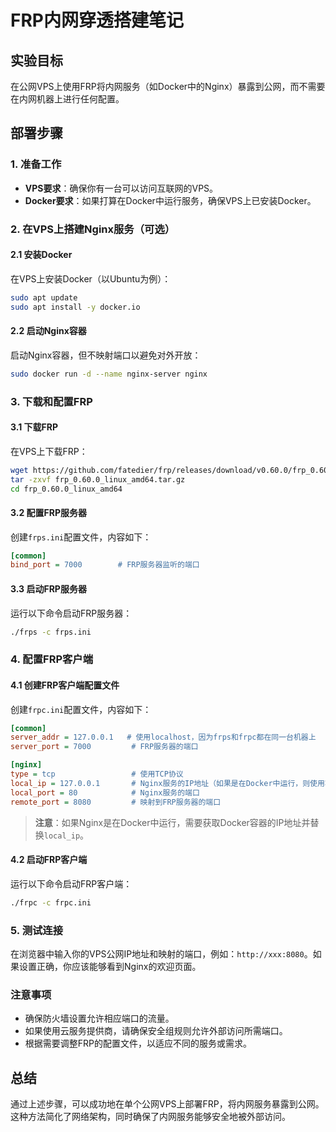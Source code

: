 # FRP内网穿透搭建笔记

## 实验目标

在公网VPS上使用FRP将内网服务（如Docker中的Nginx）暴露到公网，而不需要在内网机器上进行任何配置。

## 部署步骤

### 1. 准备工作

- **VPS要求**：确保你有一台可以访问互联网的VPS。
- **Docker要求**：如果打算在Docker中运行服务，确保VPS上已安装Docker。

### 2. 在VPS上搭建Nginx服务（可选）

#### 2.1 安装Docker

在VPS上安装Docker（以Ubuntu为例）：

```bash
sudo apt update
sudo apt install -y docker.io
```

#### 2.2 启动Nginx容器

启动Nginx容器，但不映射端口以避免对外开放：

```bash
sudo docker run -d --name nginx-server nginx
```

### 3. 下载和配置FRP

#### 3.1 下载FRP

在VPS上下载FRP：

```bash
wget https://github.com/fatedier/frp/releases/download/v0.60.0/frp_0.60.0_linux_amd64.tar.gz
tar -zxvf frp_0.60.0_linux_amd64.tar.gz
cd frp_0.60.0_linux_amd64
```

#### 3.2 配置FRP服务器

创建`frps.ini`配置文件，内容如下：

```ini
[common]
bind_port = 7000        # FRP服务器监听的端口
```

#### 3.3 启动FRP服务器

运行以下命令启动FRP服务器：

```bash
./frps -c frps.ini
```

### 4. 配置FRP客户端

#### 4.1 创建FRP客户端配置文件

创建`frpc.ini`配置文件，内容如下：

```ini
[common]
server_addr = 127.0.0.1   # 使用localhost，因为frps和frpc都在同一台机器上
server_port = 7000         # FRP服务器的端口

[nginx]
type = tcp                 # 使用TCP协议
local_ip = 127.0.0.1       # Nginx服务的IP地址（如果是在Docker中运行，则使用容器的IP地址）
local_port = 80            # Nginx服务的端口
remote_port = 8080         # 映射到FRP服务器的端口
```

> **注意**：如果Nginx是在Docker中运行，需要获取Docker容器的IP地址并替换`local_ip`。

#### 4.2 启动FRP客户端

运行以下命令启动FRP客户端：

```bash
./frpc -c frpc.ini
```

### 5. 测试连接

在浏览器中输入你的VPS公网IP地址和映射的端口，例如：`http://xxx:8080`。如果设置正确，你应该能够看到Nginx的欢迎页面。

### 注意事项

- 确保防火墙设置允许相应端口的流量。
- 如果使用云服务提供商，请确保安全组规则允许外部访问所需端口。
- 根据需要调整FRP的配置文件，以适应不同的服务或需求。

## 总结

通过上述步骤，可以成功地在单个公网VPS上部署FRP，将内网服务暴露到公网。这种方法简化了网络架构，同时确保了内网服务能够安全地被外部访问。